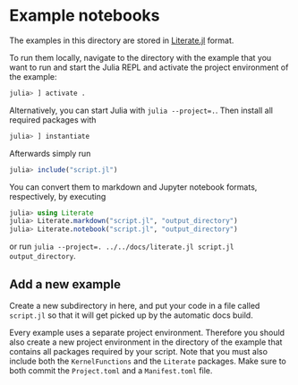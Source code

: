 # Example notebooks

The examples in this directory are stored in [Literate.jl](https://github.com/fredrikekre/Literate.jl) format.

To run them locally, navigate to the directory with the example that you want to run and
start the Julia REPL and activate the project environment of the example:
```julia
julia> ] activate .
```
Alternatively, you can start Julia with `julia --project=.`. Then install all required
packages with
```julia
julia> ] instantiate
```
Afterwards simply run
```julia
julia> include("script.jl")
```

You can convert them to markdown and Jupyter notebook formats, respectively, by executing
```julia
julia> using Literate
julia> Literate.markdown("script.jl", "output_directory")
julia> Literate.notebook("script.jl", "output_directory")
```
or run
`julia --project=. ../../docs/literate.jl script.jl output_directory`.

## Add a new example

Create a new subdirectory in here, and put your code in a file called `script.jl` so that it will get picked up by the automatic docs build.

Every example uses a separate project environment. Therefore you should also create a new
project environment in the directory of the example that contains all packages required by your script. Note that you must also include both the `KernelFunctions` and the `Literate` packages. Make sure to both
commit the `Project.toml` and a `Manifest.toml` file.
